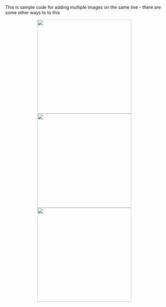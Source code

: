 
This is sample code for adding multiple images on the same line - there are some other ways to to this

<p align="middle">
  <img src="https://github.com/acread/SetariaTEs-images/blob/main/Chr1_6894513.png" width="300" />
  <img src="https://github.com/acread/SetariaTEs-images/blob/main/Chr2_45063777.png" width="300" /> 
  <img src="https://github.com/acread/SetariaTEs-images/blob/main/Chr3_34742173.png" width="300" />
</p>
